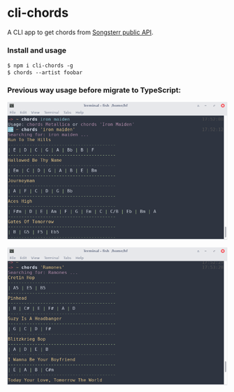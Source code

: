 # cli-chords

A CLI app to get chords from [Songsterr public API](https://www.songsterr.com/a/wa/api/).

### Install and usage

```console
$ npm i cli-chords -g
$ chords --artist foobar
```

### Previous way usage before migrate to TypeScript:

![Alt 1](https://github.com/helio-frota/cli-chords/raw/master/01.png)


![Alt 2](https://github.com/helio-frota/cli-chords/raw/master/02.png)

